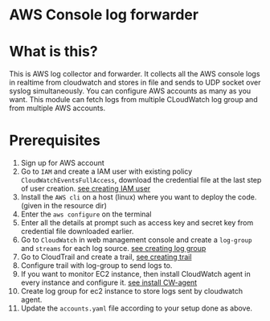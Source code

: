 # AWS Console log forwarder


# What is this?

This is AWS log collector and forwarder. It collects all the AWS console logs in realtime from cloudwatch and 
stores in file and sends to UDP socket over syslog simultaneously. You can configure AWS accounts as many as you want.
This module can fetch logs from multiple CLoudWatch log group and from multiple AWS accounts.


# Prerequisites

   1. Sign up for AWS account
   2. Go to `IAM` and create a IAM user with existing policy `CloudWatchEventsFullAccess`, download the credential file at the last step of user creation. [see creating IAM user](https://www.google.com/url?sa=t&rct=j&q=&esrc=s&source=web&cd=&cad=rja&uact=8&ved=2ahUKEwi2--bFhZvqAhVC4XMBHUP2CwwQFjAAegQIBBAB&url=https%3A%2F%2Fdocs.aws.amazon.com%2FIAM%2Flatest%2FUserGuide%2Fid_users_create.html&usg=AOvVaw1QBSa1KvEcA6W3pn9hJfzn)
   3. Install the `AWS cli` on a host (linux) where you want to deploy the code. (given in the resource dir)
   4. Enter the `aws configure` on the terminal
   5. Enter all the details at prompt such as access key and secret key from credential file downloaded earlier.
   2. Go to `CloudWatch` in web management console and create a `log-group` and `streams` for each log source. [see creating log group](https://www.google.com/url?sa=t&rct=j&q=&esrc=s&source=web&cd=&cad=rja&uact=8&ved=2ahUKEwilt6qvhZvqAhXlyzgGHRVsDvcQFjABegQIDBAD&url=https%3A%2F%2Fdocs.aws.amazon.com%2FAmazonCloudWatch%2Flatest%2Flogs%2FWorking-with-log-groups-and-streams.html%23%3A~%3Atext%3DTo%2520create%2520a%2520log%2520group%2Cthen%2520choose%2520Create%2520log%2520group.&usg=AOvVaw2lL2qcHRVtpOur6tSUV8Qp)
   3. Go to CloudTrail and create a trail, [see creating trail](https://www.google.com/url?sa=t&rct=j&q=&esrc=s&source=web&cd=&cad=rja&uact=8&ved=2ahUKEwi16NTxhJvqAhWd93MBHdpnBK0QFjABegQIDRAD&url=https%3A%2F%2Fdocs.aws.amazon.com%2Fawscloudtrail%2Flatest%2Fuserguide%2Fcloudtrail-create-a-trail-using-the-console-first-time.html%23%3A~%3Atext%3DTo%2520create%2520a%2520CloudTrail%2520trail%2520with%2520the%2520AWS%2520Management%2520Console%26text%3DChoose%2520the%2520AWS%2520Region%2520where%2CChoose%2520Get%2520Started%2520Now.%26text%3DIf%2520you%2520do%2520not%2520see%2Ca%2520name%2520for%2520your%2520trail.&usg=AOvVaw1uvcfOEFwcgGR2ZNTDMBTB)
   4. Configure trail with log-group to send logs to.
   5. If you want to monitor EC2 instance, then install CloudWatch agent in every instance and configure it. [see install CW-agent](https://www.google.com/url?sa=t&rct=j&q=&esrc=s&source=web&cd=&cad=rja&uact=8&ved=2ahUKEwib9sOFhpvqAhWXbn0KHexhACQQFjAAegQIAhAB&url=https%3A%2F%2Fdocs.aws.amazon.com%2FAmazonCloudWatch%2Flatest%2Fmonitoring%2Finstall-CloudWatch-Agent-on-EC2-Instance.html&usg=AOvVaw3V1Fxrih_hIFcb11PTfsAP)
   6. Create log group for ec2 instance to store logs sent by cloudwatch agent.
   7. Update the `accounts.yaml` file according to your setup done as above.

